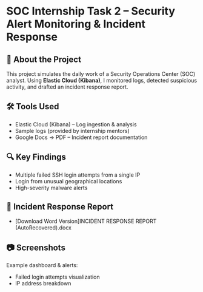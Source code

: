 # SOC Internship Task 2 – Security Alert Monitoring & Incident Response

## 📌 About the Project
This project simulates the daily work of a Security Operations Center (SOC) analyst. 
Using **Elastic Cloud (Kibana)**, I monitored logs, detected suspicious activity, 
and drafted an incident response report.

## 🛠 Tools Used
- Elastic Cloud (Kibana) – Log ingestion & analysis
- Sample logs (provided by internship mentors)
- Google Docs → PDF – Incident report documentation

## 🔍 Key Findings
- Multiple failed SSH login attempts from a single IP
- Login from unusual geographical locations
- High-severity malware alerts

## 📑 Incident Response Report
- [Download Word Version]INCIDENT RESPONSE REPORT (AutoRecovered).docx


## 📷 Screenshots
Example dashboard & alerts:
- Failed login attempts visualization
- IP address breakdown
